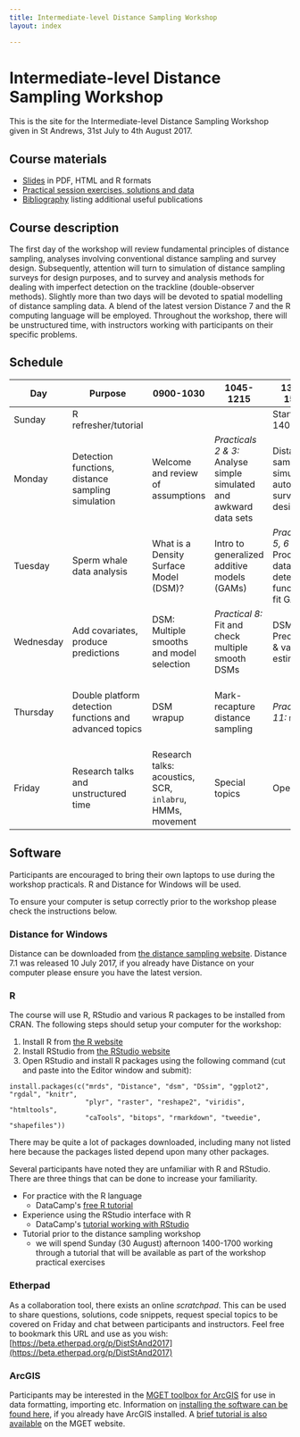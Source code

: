 ```yaml
---
title: Intermediate-level Distance Sampling Workshop
layout: index

---
```


# Intermediate-level Distance Sampling Workshop

This is the site for the Intermediate-level Distance Sampling Workshop given in St Andrews, 31st July to 4th August 2017.

## Course materials

- [Slides](slides.html) in PDF, HTML and R formats
- [Practical session exercises, solutions and data](practicals.html)
- [Bibliography](bibliography.html) listing additional useful publications

## Course description

The first day of the workshop will review fundamental principles of distance sampling, analyses involving conventional distance sampling and survey design. Subsequently, attention will turn to simulation of distance sampling surveys for design purposes, and to survey and analysis methods for dealing with imperfect detection on the trackline (double-observer methods). Slightly more than two days will be devoted to spatial modelling of distance sampling data. A blend of the latest version Distance 7 and the R computing language will be employed. Throughout the workshop, there will be unstructured time, with instructors working with participants on their specific problems.

## Schedule

| Day       | Purpose                                                 | 0900-1030                                               | 1045-1215                                                          | 1345-1515                                                          | 1530-1700                          |
|-----------|---------------------------------------------------------|---------------------------------------------------------|--------------------------------------------------------------------|--------------------------------------------------------------------|------------------------------------|
| Sunday    | R refresher/tutorial                                    |                                                         |                                                                    | Start 1400                                                         | *Practical 1*         |
| Monday    | Detection functions, distance sampling simulation       | Welcome and review of assumptions                       | *Practicals 2 & 3:* Analyse simple simulated and awkward data sets | Distance sampling simulation: automated survey design              | *Practical 4:* Simulation            |
| Tuesday   | Sperm whale data analysis                               | What is a Density Surface Model (DSM)?                                          | Intro to generalized additive models (GAMs)                        | *Practicals 5, 6 & 7:* Process data, fit detection function, fit GAMs | DSM: Model checking            |
| Wednesday | Add covariates, produce predictions                     | DSM: Multiple smooths and model selection                    | *Practical 8:* Fit and check multiple smooth DSMs                    |  DSM: Prediction & variance estimation     |  *Practicals 9 & 10:* DSM: Prediction and variance |
| Thursday  | Double platform detection functions and advanced topics | DSM wrapup | Mark-recapture distance sampling                                   | *Practical 11:* `mrds`                                                 | DSM: Modelling advice and advanced topics                |
| Friday    | Research talks and unstructured time | Research talks: acoustics, SCR, `inlabru`, HMMs, movement | Special topics                                                     | Open                                                               | Open                               |



## Software

Participants are encouraged to bring their own laptops to use during the workshop practicals. R and Distance for Windows will be used.

To ensure your computer is setup correctly prior to the workshop please check the instructions below.

### Distance for Windows

Distance can be downloaded from [the distance sampling website](http://distancesampling.org/Distance/). Distance 7.1 was released 10 July 2017, if you already have Distance on your computer please ensure you have the latest version.

### R

The course will use R, RStudio and various R packages to be installed from CRAN. The following steps should setup your computer for the workshop:

1. Install R from [the R website](https://cran.rstudio.com/)
2. Install RStudio from [the RStudio website](http://www.rstudio.com/products/rstudio/download/)
3. Open RStudio and install R packages using the following command (cut and paste into the Editor window and submit):

```{r}
install.packages(c("mrds", "Distance", "dsm", "DSsim", "ggplot2", "rgdal", "knitr",
                   "plyr", "raster", "reshape2", "viridis", "htmltools",
                   "caTools", "bitops", "rmarkdown", "tweedie", "shapefiles"))
```
There may be quite a lot of packages downloaded, including many not listed here because the packages listed depend upon many other packages.

Several participants have noted they are unfamiliar with R and RStudio.  There are three things that can be done to increase your familiarity.

*  For practice with the R language
    - DataCamp's [free R tutorial](https://www.datacamp.com/courses/free-introduction-to-r)
*  Experience using the RStudio interface with R
    - DataCamp's [tutorial working with RStudio](https://www.datacamp.com/courses/working-with-the-rstudio-ide-part-1)
*  Tutorial prior to the distance sampling workshop
    - we will spend Sunday (30 August) afternoon 1400-1700 working through a tutorial that will be available as part of the workshop practical exercises

### Etherpad

As a collaboration tool, there exists an online *scratchpad*. This can be used to share questions, solutions, code snippets, request special topics to be covered on Friday and chat between participants and instructors. Feel free to bookmark this URL and use as you wish: [https://beta.etherpad.org/p/DistStAnd2017](https://beta.etherpad.org/p/DistStAnd2017)

### ArcGIS

Participants may be interested in the [MGET toolbox for ArcGIS](http://mgel2011-kvm.env.duke.edu/mget/) for use in data formatting, importing etc. Information on [installing the software can be found here](http://mgel.env.duke.edu/mget/download/), if you already have ArcGIS installed. A [brief tutorial is also available](http://mgel2011-kvm.env.duke.edu/mget/documentation/arcgis-tutorial/) on the MGET website.


